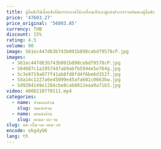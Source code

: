 ```yaml
---
title: ตู้ลิ้นชักไม้เนื้อแข็งที่มีบรรยากาศโต้ะเครื่องแป้งเบาตู้แต่งตัวการรวมกันของตู้ลิ้นชัก
price: '47603.27'
price_original: '56003.85'
currency: THB
discount: 15%
rating: 4.5
volume: 90
image: S61ec447d63b743b091b898cebd79578cP.jpg
images:
  - S61ec447d63b743b091b898cebd79578cP.jpg
  - S84687c1a1957447ab9abfb5944e5e764g.jpg
  - Sc3e9719a077f41ab8fd8fd4f6be6d352f.jpg
  - Sda14c1227a6e45099e45afa681c0663bw.jpg
  - Sd9204149e1284cbe8cab8812eaa9a71b3.jpg
video: 4000210770111.mp4
categories:
  - name: บ้านและสวน
    slug: านและสวน
  - name: ตกแต่งบ้าน
    slug: ตกแต-งบ-าน
slug: นช-กไม-เน-อแข-งท
encode: okgdyQ6
lang: th
---
```

  